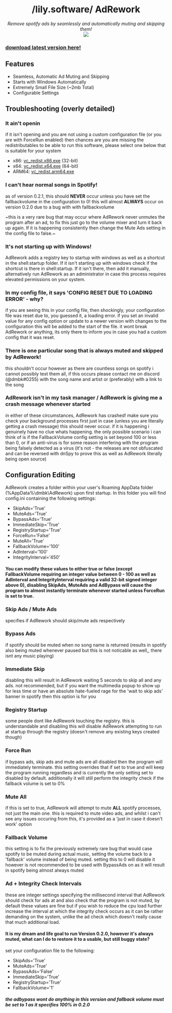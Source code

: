 <div align="center">
  <h1>/lily.software/ AdRework</h1>
  <i>Remove spotify ads by seamlessly and automatically muting and skipping them!</i><br>
  <img src="https://img.shields.io/github/downloads/lily-software/AdRework/total.svg?color=ff69b4&logoColor=white&labelColor=&style=for-the-badge"/>
</div>

### [download latest version here!](https://github.com/lily-software/AdRework/releases/latest)

## Features
* Seamless, Automatic Ad Muting and Skipping
* Starts with Windows Automatically
* Extremely Small File Size (~2mb Total)
* Configurable Settings

## Troubleshooting (overly detailed)
### It ain't openin
if it isn't opening and you are not using a custom configuration file (or you are with ForceRun enabled) then chances are you are missing the redistributables to be able to run this software, please select one below that is suitable for your system
* x86: [vc_redist.x86.exe](https://aka.ms/vs/16/release/vc_redist.x86.exe) (32-bit)
* x64: [vc_redist.x64.exe](https://aka.ms/vs/16/release/vc_redist.x64.exe) (64-bit)
* ARM64: [vc_redist.arm64.exe](https://aka.ms/vs/16/release/VC_redist.arm64.exe)

### I can't hear normal songs in Spotify!
as of version 0.2.1, this should **NEVER** occur unless you have set the fallbackvolume in the configuration to 0!
this will almost **ALWAYS** occur on version 0.2.0 due to a bug with with fallbackvolume

~this is a very rare bug that may occur where AdRework never unmutes the program after an ad, to fix this just go to the volume mixer and turn it back up again. If it is happening consistently then change the Mute Ads setting in the config file to false.~

### It's not starting up with Windows!
AdRework adds a registry key to startup with windows as well as a shortcut in the shell:startup folder. If it isn't starting up with windows check if the shortcut is there in shell:startup. If it isn't there, then add it manually, alternatively run AdRework as an administrator in case this process requires elevated permissions on your system.

### In my config file, it says 'CONFIG RESET DUE TO LOADING ERROR' - why?
if you are seeing this in your config file, then shockingly, your configuration file was reset due to, you guessed it, a loading error. if you set an invalid value for any config option or update to a newer version with changes to the configuration this will be added to the start of the file. it wont break AdRework or anything, its only there to inform you in case you had a custom config that it was reset.

### There is one particular song that is always muted and skipped by AdRework!
this shouldn't occur however as there are countless songs on spotify i cannot possibly test them all, if this occurs please contact me on discord (@dmbk#0255) with the song name and artist or (preferably) with a link to the song

### AdRework isn't in my task manager / AdRework is giving me a crash message whenever started
in either of these circumstances, AdRework has crashed! make sure you check your background processes first just in case (unless you are literally getting a crash message) this should never occur. if it is happening i genuinely have no clue whats happening. the only possible scenario i can think of is if the FallbackVolume config setting is set beyond 100 or less than 0, or if an anti-virus is for some reason interfering with the program being falsely detected as a virus (it's not - the releases are not obfuscated and can be reversed with dnSpy to prove this as well as AdRework literally being open source)

## Configuration Editing
AdRework creates a folder within your user's Roaming AppData folder (%AppData%\dmbk\AdRework) upon first startup.
In this folder you will find config.ini containing the following settings:
* SkipAds='True'
* MuteAds='True'
* BypassAds='True'
* ImmediateSkip='True'
* RegistryStartup='True'
* ForceRun='False'
* MuteAll='True'
* FallbackVolume='100'
* AdInterval='100'
* IntegrityInterval='450'
#### You can modify these values to either true or false (except FallbackVolume requiring an integer value between 0 - 100 as well as AdInterval and IntegrityInterval requiring a valid 32-bit signed integer above 0), disabling SkipAds, MuteAds and AdBypass will cause the program to almost instantly terminate whenever started unless ForceRun is set to true.

### Skip Ads / Mute Ads
specifies if AdRework should skip/mute ads respectively

### Bypass Ads
if spotify should be muted when no song name is returned (results in spotify also being muted whenever paused but this is not noticable as well,, there isnt any music playing)

### Immediate Skip
disabling this will result in AdRework waiting 5 seconds to skip all and any ads. not recommended, but if you want the multimedia popup to show up for less time or have an absolute hate-fueled rage for the 'wait to skip ads' banner in spotify then this option is for you

### Registry Startup
some people dont like AdRework touching the registry. this is understandable and disabling this will disable AdRework attempting to run at startup through the registry (doesn't remove any existing keys created though)

### Force Run
if bypass ads, skip ads and mute ads are all disabled then the program will immediately terminate. this setting overrides that if set to true and will keep the program running regardless and is currently the only setting set to disabled by default. additionally it will still perform the integrity check if the fallback volume is set to 0%

### Mute All
if this is set to true, AdRework will attempt to mute **ALL** spotify processes, not just the main one. this is required to mute video ads, and whilst i can't see any issues occuring from this, it's provided as a 'just in case it doesn't work' option

### Fallback Volume
this setting is to fix the previously extremely rare bug that would case spotify to be muted during actual music, setting the volume back to a 'fallback' volume instead of being muted. setting this to 0 will disable it however is not recommended to be used with BypassAds on as it will result in spotify being almost always muted

### Ad + Integrity Check Intervals
these are integer settings specifying the millisecond interval that AdRework should check for ads at and also check that the program is not muted, by default these values are fine but if you wish to reduce the cpu load further increase the interval at which the integrity check occurs as it can be rather demanding on the system, unlike the ad check which doesn't really cause that much additional load.

#### It is my dream and life goal to run Version 0.2.0, however it's always muted, what can I do to restore it to a usable, but still buggy state?
set your configuration file to the following:
* SkipAds='True'
* MuteAds='True'
* BypassAds='False'
* ImmediateSkip='True'
* RegistryStartup='True'
* FallbackVolume='1'
##### the adbypass wont do anything in this version and fallback volume must be set to 1 as it specifies 100% in 0.2.0
